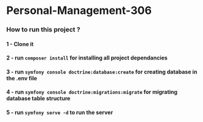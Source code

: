# Personal-Management-306

### How to run this project ?


#### 1 - Clone it

#### 2 - run `composer install` for installing all project dependancies

#### 3 - run `symfony console doctrine:database:create` for creating database in the .env file

#### 4 - run `symfony console doctrine:migrations:migrate` for migrating  database table structure

#### 5 - run `symfony serve -d` to run the server
